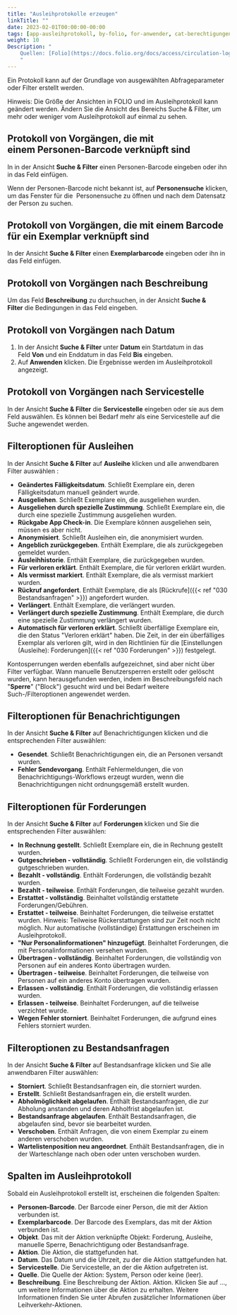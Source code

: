 ```yaml
---
title: "Ausleihprotokolle erzeugen"
linkTitle: ""
date: 2023-02-01T00:00:00-00:00
tags: [app-ausleihprotokoll, by-folio, for-anwender, cat-berechtigungen]
weight: 10
Description: "
    Quellen: [Folio](https://docs.folio.org/docs/access/circulation-log/circ_log/#generating-a-circulation-log) <!-- & [GBV](https://info.gebev.de/display/FOLIOGBVEXTERN/Folio:+Ausleihprotokolle+erzeugen) -->
    "
---
```


Ein Protokoll kann auf der Grundlage von ausgewählten Abfrageparameter oder Filter erstellt werden.

Hinweis: Die Größe der Ansichten in FOLIO und im Ausleihprotokoll kann geändert werden. Ändern Sie die Ansicht des Bereichs Suche & Filter, um mehr oder weniger vom Ausleihprotokoll auf einmal zu sehen.

## Protokoll von Vorgängen, die mit einem Personen-Barcode verknüpft sind

In in der Ansicht **Suche & Filter** einen Personen-Barcode eingeben oder ihn in das Feld einfügen.

Wenn der Personen-Barcode nicht bekannt ist, auf **Personensuche** klicken, um das Fenster für die  Personensuche zu öffnen und nach dem Datensatz der Person zu suchen.

## Protokoll von Vorgängen, die mit einem Barcode für ein Exemplar verknüpft sind

In der Ansicht **Suche & Filter** einen **Exemplarbarcode** eingeben oder ihn in das Feld einfügen.

## Protokoll von Vorgängen nach Beschreibung

Um das Feld **Beschreibung** zu durchsuchen, in der Ansicht **Suche & Filter** die Bedingungen in das Feld eingeben.

## Protokoll von Vorgängen nach Datum

1.  In der Ansicht **Suche & Filter** unter **Datum** ein Startdatum in das Feld **Von** und ein Enddatum in das Feld **Bis** eingeben.
2.  Auf **Anwenden** klicken. Die Ergebnisse werden im Ausleihprotokoll angezeigt.

## Protokoll von Vorgängen nach Servicestelle

In der Ansicht **Suche & Filter** die **Servicestelle** eingeben oder sie aus dem Feld auswählen. Es können bei Bedarf mehr als eine Servicestelle auf die Suche angewendet werden.

## Filteroptionen für Ausleihen

In der Ansicht **Suche & Filter** auf **Ausleihe** klicken und alle anwendbaren Filter auswählen :

* **Geändertes Fälligkeitsdatum**. Schließt Exemplare ein, deren Fälligkeitsdatum manuell geändert wurde.
* **Ausgeliehen**. Schließt Exemplare ein, die ausgeliehen wurden.
* **Ausgeliehen durch spezielle Zustimmung**. Schließt Exemplare ein, die durch eine spezielle Zustimmung ausgeliehen wurden.
* **Rückgabe App Check-in**. Die Exemplare können ausgeliehen sein, müssen es aber nicht.
* **Anonymisiert**. Schließt Ausleihen ein, die anonymisiert wurden.
* **Angeblich zurückgegeben**. Enthält Exemplare, die als zurückgegeben gemeldet wurden.
* **Ausleihhistorie**. Enthält Exemplare, die zurückgegeben wurden.
* **Für verloren erklärt**. Enthält Exemplare, die für verloren erklärt wurden.
* **Als vermisst markiert**. Enthält Exemplare, die als vermisst markiert wurden.
* **Rückruf angefordert**. Enthält Exemplare, die als [Rückrufe]({{< ref "030 Bestandsanfragen" >}}) angefordert wurden.
* **Verlängert**. Enthält Exemplare, die verlängert wurden.
* **Verlängert durch spezielle Zustimmung**. Enthält Exemplare, die durch eine spezielle Zustimmung verlängert wurden.
* **Automatisch für verloren erklärt**. Schließt überfällige Exemplare ein, die den Status "Verloren erklärt" haben. Die Zeit, in der ein überfälliges Exemplar als verloren gilt, wird in den Richtlinien für die [Einstellungen (Ausleihe): Forderungen]({{< ref "030 Forderungen" >}}) festgelegt.

Kontosperrungen werden ebenfalls aufgezeichnet, sind aber nicht über Filter verfügbar. Wann manuelle Benutzersperren erstellt oder gelöscht wurden, kann herausgefunden werden, indem im Beschreibungsfeld nach "**Sperre**" ("Block") gesucht wird und bei Bedarf weitere Such-/Filteroptionen angewendet werden.

## Filteroptionen für Benachrichtigungen

In der Ansicht **Suche & Filter** auf Benachrichtigungen klicken und die entsprechenden Filter auswählen:

* **Gesendet**. Schließt Benachrichtigungen ein, die an Personen versandt wurden.
* **Fehler Sendevorgang**. Enthält Fehlermeldungen, die von Benachrichtigungs-Workflows erzeugt wurden, wenn die Benachrichtigungen nicht ordnungsgemäß erstellt wurden.

## Filteroptionen für Forderungen

In der Ansicht **Suche & Filter** auf **Forderungen** klicken und Sie die entsprechenden Filter auswählen:

* **In Rechnung gestellt**. Schließt Exemplare ein, die in Rechnung gestellt wurden.
* **Gutgeschrieben - vollständig**. Schließt Forderungen ein, die vollständig gutgeschrieben wurden.
* **Bezahlt - vollständig**. Enthält Forderungen, die vollständig bezahlt wurden.
* **Bezahlt - teilweise**. Enthält Forderungen, die teilweise gezahlt wurden.
* **Erstattet - vollständig**. Beinhaltet vollständig erstattete Forderungen/Gebühren.
* **Erstattet - teilweise**. Beinhaltet Forderungen, die teilweise erstattet wurden. Hinweis: Teilweise Rückerstattungen sind zur Zeit noch nicht möglich. Nur automatische (vollständige) Erstattungen erscheinen im Ausleihprotokoll.
* **"Nur Personalinformationen" hinzugefügt**. Beinhaltet Forderungen, die mit Personalinformationen versehen wurden.
* **Übertragen - vollständig**. Beinhaltet Forderungen, die vollständig von Personen auf ein anderes Konto übertragen wurden.
* **Übertragen - teilweise**. Beinhaltet Forderungen, die teilweise von Personen auf ein anderes Konto übertragen wurden.
* **Erlassen - vollständig**. Enthält Forderungen, die vollständig erlassen wurden.
* **Erlassen - teilweise**. Beinhaltet Forderungen, auf die teilweise verzichtet wurde.
* **Wegen Fehler storniert**. Beinhaltet Forderungen, die aufgrund eines Fehlers storniert wurden.

## Filteroptionen zu Bestandsanfragen

In der Ansicht **Suche & Filter** auf Bestandsanfrage klicken und Sie alle anwendbaren Filter auswählen:

* **Storniert**. Schließt Bestandsanfragen ein, die storniert wurden.
* **Erstellt**. Schließt Bestandsanfragen ein, die erstellt wurden.
* **Abholmöglichkeit abgelaufen**. Enthält Bestandsanfragen, die zur Abholung anstanden und deren Abholfrist abgelaufen ist.
* **Bestandsanfrage abgelaufen**. Enthält Bestandsanfragen, die abgelaufen sind, bevor sie bearbeitet wurden.
* **Verschoben**. Enthält Anfragen, die von einem Exemplar zu einem anderen verschoben wurden.
* **Wartelistenposition neu angeordnet**. Enthält Bestandsanfragen, die in der Warteschlange nach oben oder unten verschoben wurden.

## Spalten im Ausleihprotokoll

Sobald ein Ausleihprotokoll erstellt ist, erscheinen die folgenden Spalten:

* **Personen-Barcode**. Der Barcode einer Person, die mit der Aktion verbunden ist.
* **Exemplarbarcode**. Der Barcode des Exemplars, das mit der Aktion verbunden ist.
* **Objekt**. Das mit der Aktion verknüpfte Objekt: Forderung, Ausleihe, manuelle Sperre, Benachrichtigung oder Bestandsanfrage.
* **Aktion**. Die Aktion, die stattgefunden hat.
* **Datum**. Das Datum und die Uhrzeit, zu der die Aktion stattgefunden hat.
* **Servicestelle**. Die Servicestelle, an der die Aktion aufgetreten ist.
* **Quelle**. Die Quelle der Aktion: System, Person oder keine (leer).
* **Beschreibung**. Eine Beschreibung der Aktion.
    Aktion. Klicken Sie auf ..., um weitere Informationen über die Aktion zu erhalten. Weitere Informationen finden Sie unter Abrufen zusätzlicher Informationen über Leihverkehr-Aktionen.

